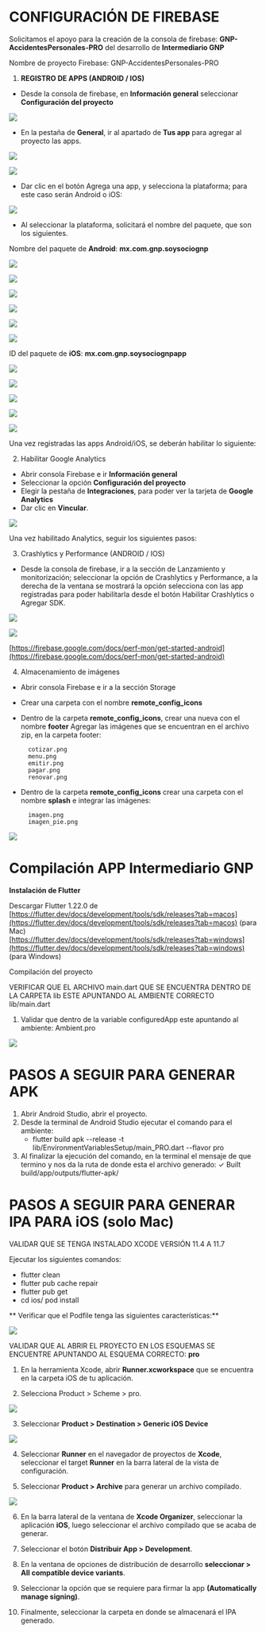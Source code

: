 # **CONFIGURACIÓN DE FIREBASE**

Solicitamos el apoyo para la creación de la consola de firebase:
**GNP-AccidentesPersonales-PRO** del desarrollo de **Intermediario GNP**

Nombre de proyecto Firebase:
GNP-AccidentesPersonales-PRO

1. **REGISTRO DE APPS (ANDROID / IOS)**

- Desde la consola de firebase, en **Información general** seleccionar **Configuración del proyecto**

![](cotizador_agente/doc/imagenes/1.png)

- En la pestaña de **General**, ir al apartado de **Tus app** para agregar al proyecto las apps.

![](cotizador_agente/doc/imagenes/2.png)

![](cotizador_agente/doc/imagenes/3.png)

- Dar clic en el botón Agrega una app, y selecciona la plataforma; para este caso serán Android o iOS:

![](cotizador_agente/doc/imagenes/4.png)

- Al seleccionar la plataforma, solicitará el nombre del paquete, que son los siguientes.


Nombre del paquete de **Android**:  **mx.com.gnp.soysociognp**

![](cotizador_agente/doc/imagenes/5.png)

![](cotizador_agente/doc/imagenes/6.png)

![](cotizador_agente/doc/imagenes/7.png)

![](cotizador_agente/doc/imagenes/8.png)

![](cotizador_agente/doc/imagenes/9.png)

![](cotizador_agente/doc/imagenes/10.png)


ID del paquete de  **iOS**: **mx.com.gnp.soysociognpapp**

![](cotizador_agente/doc/imagenes/11.png)

![](cotizador_agente/doc/imagenes/12.png)

![](cotizador_agente/doc/imagenes/13.png)

![](cotizador_agente/doc/imagenes/14.png)

![](cotizador_agente/doc/imagenes/15.png)


Una vez registradas las apps Android/iOS, se deberán habilitar lo siguiente:

2. Habilitar Google Analytics

- Abrir consola Firebase e ir **Información general**
- Seleccionar la opción **Configuración del proyecto**
- Elegir la pestaña de **Integraciones**, para poder ver la tarjeta de **Google Analytics**
- Dar clic en **Vincular**.

![](cotizador_agente/doc/imagenes/16.png)

Una vez habilitado Analytics, seguir los siguientes pasos:

3. Crashlytics y Performance (ANDROID / IOS)

- Desde la consola de firebase, ir a la sección de Lanzamiento y
monitorización; seleccionar la opción de Crashlytics y Performance, a la
derecha de la ventana se mostrará la opción selecciona con las app
registradas para poder habilitarla desde el botón Habilitar Crashlytics
o Agregar SDK.

![](cotizador_agente/doc/imagenes/17.png)

![](cotizador_agente/doc/imagenes/18.png)


[https://firebase.google.com/docs/perf-mon/get-started-android](https://firebase.google.com/docs/perf-mon/get-started-android)

4. Almacenamiento de imágenes

- Abrir consola Firebase e ir a la sección Storage
- Crear una carpeta con el nombre **remote_config_icons**
- Dentro de la carpeta **remote_config_icons**, crear una nueva con el nombre **footer** Agregar las imágenes que se encuentran en el archivo zip, en la carpeta footer:


        cotizar.png  
        menu.png  
        emitir.png  
        pagar.png  
        renovar.png

- Dentro de la carpeta **remote_config_icons** crear una carpeta con el nombre **splash** e integrar las imágenes:

        imagen.png  
        imagen_pie.png

![](cotizador_agente/doc/imagenes/19.png)



# **Compilación APP Intermediario GNP**

**Instalación de Flutter**

Descargar Flutter 1.22.0 de  
[https://flutter.dev/docs/development/tools/sdk/releases?tab=macos](https://flutter.dev/docs/development/tools/sdk/releases?tab=macos) (para Mac)  
[https://flutter.dev/docs/development/tools/sdk/releases?tab=windows](https://flutter.dev/docs/development/tools/sdk/releases?tab=windows) (para Windows)

Compilación del proyecto [](url)

VERIFICAR QUE EL ARCHIVO main.dart QUE SE ENCUENTRA DENTRO DE LA CARPETA lib ESTE APUNTANDO AL AMBIENTE CORRECTO  
lib/main.dart
1. Validar que dentro de la variable configuredApp este apuntando al ambiente: Ambient.pro

![](cotizador_agente/doc/imagenes/mainpro.png)

# PASOS A SEGUIR PARA GENERAR APK

1.  Abrir Android Studio, abrir el proyecto.
2.  Desde la terminal de Android Studio ejecutar el comando para el ambiente:
    -  flutter build apk --release -t lib/EnvironmentVariablesSetup/main_PRO.dart --flavor pro
3. Al finalizar la ejecución del comando, en la terminal el mensaje de que termino y nos da la ruta de donde esta el archivo generado:
    ✓ Built build/app/outputs/flutter-apk/


# PASOS A SEGUIR PARA GENERAR IPA PARA iOS (solo Mac)

VALIDAR QUE SE TENGA INSTALADO XCODE VERSIÓN 11.4 A 11.7

Ejecutar los siguientes comandos:
- flutter clean
- flutter pub cache repair
- flutter pub get
- cd ios/ pod install

** Verificar que el Podfile tenga las siguientes características:**

![](cotizador_agente/doc/imagenes/podfile.png)


 VALIDAR QUE AL ABRIR EL PROYECTO EN LOS ESQUEMAS SE ENCUENTRE APUNTANDO AL ESQUEMA CORRECTO: **pro**

1.  En la herramienta Xcode, abrir **Runner.xcworkspace** que se encuentra en la carpeta iOS de tu aplicación.

2. Selecciona Product > Scheme > pro.

![](cotizador_agente/doc/imagenes/scheme.png)

3.  Seleccionar **Product > Destination > Generic iOS Device**

![](cotizador_agente/doc/imagenes/destination.png)

4.  Seleccionar **Runner** en el navegador de proyectos de **Xcode**, seleccionar el target **Runner** en la barra lateral de la vista de configuración.

5.  Seleccionar **Product > Archive** para generar un archivo compilado.

![](cotizador_agente/doc/imagenes/archive.png)

6.  En la barra lateral de la ventana de **Xcode Organizer**, seleccionar la aplicación **iOS**, luego seleccionar el archivo compilado que se acaba de generar.

7.  Seleccionar el botón **Distribuir App > Development**.

8.  En la ventana de opciones de distribución de desarrollo **seleccionar > All compatible device variants**.

9.  Seleccionar la opción que se requiere para firmar la app **(Automatically manage signing)**.

10.  Finalmente, seleccionar la carpeta en donde se almacenará el IPA generado.

